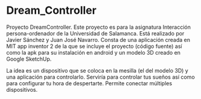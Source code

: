 # Dream_Controller
Proyecto DreamController.
Este proyecto es para la asignatura Interacción persona-ordenador de la Universidad de Salamanca.
Está realizado por Javier Sánchez y Juan José Navarro.
Consta de una aplicación creada en MIT app inventor 2
de la que se incluye el proyecto (código fuente)
así como la apk para su instalación en android
y un modelo 3D creado en Google SketchUp.

La idea es un dispositivo que se coloca en la mesilla (el del modelo 3D)
y una aplicación para controlarlo. Serviría para controlar tus sueños
así como para configurar tu hora de despertarte.
Permite conectar múltiples dispositivos.
